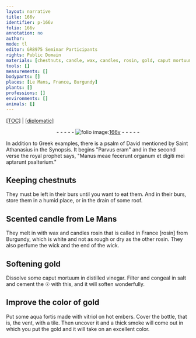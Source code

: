```yaml
---
layout: narrative
title: 166v
identifier: p-166v
folio: 166v
annotation: no
author:
mode: tl
editor: GR8975 Seminar Participants
rights: Public Domain
materials: [chestnuts, candle, wax, candles, rosin, gold, caput mortuum, vinegar, ☉, aqua fortis made with vitriol]
tools: []
measurements: []
bodyparts: []
places: [Le Mans, France, Burgundy]
plants: []
professions: []
environments: []
animals: []
---
```


<p><a href="{{ site.baseurl }}/translation/">[TOC]</a> | <a href="{{ site.baseurl }}/texts/p-166v_tc/">[diplomatic]</a></p><div class="folio" align="center">- - - - - <a href="http://gallica.bnf.fr/ark:/12148/btv1b10500001g/f338.image" target="_blank"><img src="https://cu-mkp.github.io/2017-workshop-edition/assets/photo-icon.png" alt="folio image: " style="display:inline-block; margin-bottom:-3px;"/>166v</a> - - - - - </div>  
  
In addition to Greek examples, there is a psalm of David mentioned by Saint Athanasius in the Synopsis. It begins "Parvus eram" and in the second verse the royal prophet says, "Manus meae fecerunt organum et digiti mei aptarunt psalterium."
 
 
  

## Keeping <span class="m">chestnuts</span>

 
They must be left in their burs until you want to eat them. And in their burs, store them in a humid place, or in the drain of some roof.
 
 
  

## Scented <span class="m">candle</span> from <span class="pl">Le Mans</span>

 
They melt in with <span class="m">wax</span> and <span class="m">candles</span> <span class="m">rosin</span> that is called in <span class="pl">France</span> [rosin] from <span class="pl">Burgundy</span>, which is white and not as rough or dry as the other <span class="m">rosin</span>. They also perfume the wick and the end of the wick.
 
 
  

## Softening <span class="m">gold</span>

 
Dissolve some <span class="m">caput mortuum</span> in distilled <span class="m">vinegar</span>. Filter and congeal in salt and cement the <span class="m">☉</span> with this, and it will soften wonderfully.
 
 
  

## Improve the color of <span class="m">gold</span>

 
Put some <span class="m">aqua fortis made with vitriol</span> on hot embers. Cover the bottle, that is, the vent, with a tile. Then uncover it and a thick smoke will come out in which you put the <span class="m">gold</span> and it will take on an excellent color.
 
